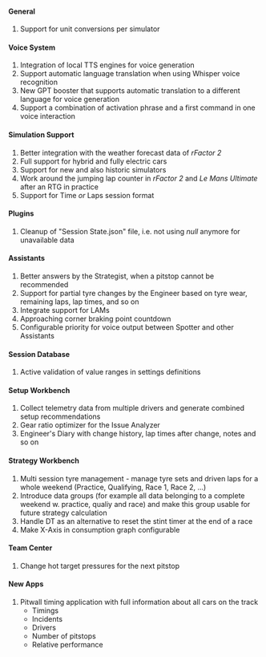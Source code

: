 #### General
  1. Support for unit conversions per simulator

#### Voice System
  1. Integration of local TTS engines for voice generation
  2. Support automatic language translation when using Whisper voice recognition
  3. New GPT booster that supports automatic translation to a different language for voice generation
  4. Support a combination of activation phrase and a first command in one voice interaction

#### Simulation Support
  1. Better integration with the weather forecast data of *rFactor 2*
  2. Full support for hybrid and fully electric cars
  3. Support for new and also historic simulators
  4. Work around the jumping lap counter in *rFactor 2* and *Le Mans Ultimate* after an RTG in practice
  5. Support for Time *or* Laps session format

#### Plugins
  1. Cleanup of "Session State.json" file, i.e. not using *null* anymore for unavailable data

#### Assistants
  1. Better answers by the Strategist, when a pitstop cannot be recommended
  2. Support for partial tyre changes by the Engineer based on tyre wear, remaining laps, lap times, and so on
  3. Integrate support for LAMs
  4. Approaching corner braking point countdown
  5. Configurable priority for voice output between Spotter and other Assistants

#### Session Database
  1. Active validation of value ranges in settings definitions
  
#### Setup Workbench
  1. Collect telemetry data from multiple drivers and generate combined setup recommendations
  2. Gear ratio optimizer for the Issue Analyzer
  3. Engineer's Diary with change history, lap times after change, notes and so on

#### Strategy Workbench
  1. Multi session tyre management - manage tyre sets and driven laps for a whole weekend (Practice, Qualifying, Race 1, Race 2, ...)
  2. Introduce data groups (for example all data belonging to a complete weekend w. practice, qualiy and race) and make this group usable for future strategy calculation
  3. Handle DT as an alternative to reset the stint timer at the end of a race
  4. Make X-Axis in consumption graph configurable

#### Team Center
  1. Change hot target pressures for the next pitstop
  
#### New Apps
  1. Pitwall timing application with full information about all cars on the track
     - Timings
	 - Incidents
	 - Drivers
	 - Number of pitstops
	 - Relative performance